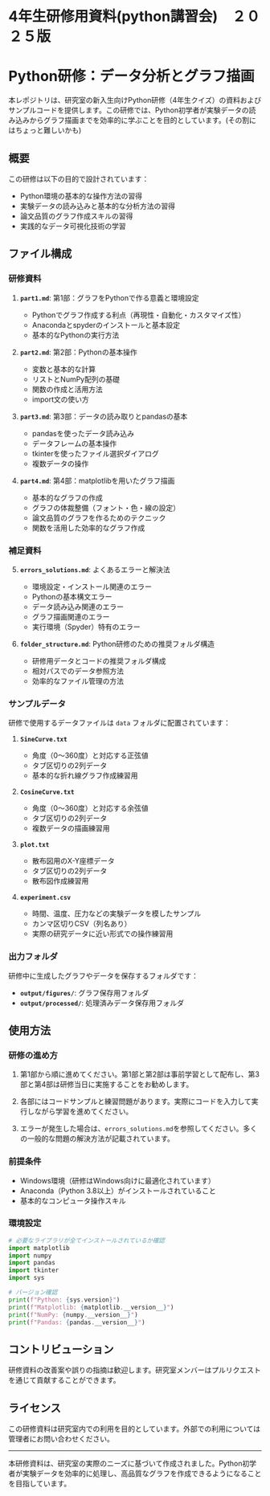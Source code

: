 # 4年生研修用資料(python講習会)　２０２５版

# Python研修：データ分析とグラフ描画

本レポジトリは、研究室の新入生向けPython研修（4年生クイズ）の資料およびサンプルコードを提供します。この研修では、Python初学者が実験データの読み込みからグラフ描画までを効率的に学ぶことを目的としています。(その割にはちょっと難しいかも)

## 概要

この研修は以下の目的で設計されています：

- Python環境の基本的な操作方法の習得
- 実験データの読み込みと基本的な分析方法の習得
- 論文品質のグラフ作成スキルの習得
- 実践的なデータ可視化技術の学習

## ファイル構成

### 研修資料

1. **`part1.md`**: 第1部：グラフをPythonで作る意義と環境設定
   - Pythonでグラフ作成する利点（再現性・自動化・カスタマイズ性）
   - Anacondaとspyderのインストールと基本設定
   - 基本的なPythonの実行方法

2. **`part2.md`**: 第2部：Pythonの基本操作
   - 変数と基本的な計算
   - リストとNumPy配列の基礎
   - 関数の作成と活用方法
   - import文の使い方

3. **`part3.md`**: 第3部：データの読み取りとpandasの基本
   - pandasを使ったデータ読み込み
   - データフレームの基本操作
   - tkinterを使ったファイル選択ダイアログ
   - 複数データの操作

4. **`part4.md`**: 第4部：matplotlibを用いたグラフ描画
   - 基本的なグラフの作成
   - グラフの体裁整備（フォント・色・線の設定）
   - 論文品質のグラフを作るためのテクニック
   - 関数を活用した効率的なグラフ作成

### 補足資料

5. **`errors_solutions.md`**: よくあるエラーと解決法
   - 環境設定・インストール関連のエラー
   - Pythonの基本構文エラー
   - データ読み込み関連のエラー
   - グラフ描画関連のエラー
   - 実行環境（Spyder）特有のエラー

6. **`folder_structure.md`**: Python研修のための推奨フォルダ構造
   - 研修用データとコードの推奨フォルダ構成
   - 相対パスでのデータ参照方法
   - 効率的なファイル管理の方法

### サンプルデータ

研修で使用するデータファイルは `data` フォルダに配置されています：

1. **`SineCurve.txt`**
   - 角度（0〜360度）と対応する正弦値
   - タブ区切りの2列データ
   - 基本的な折れ線グラフ作成練習用

2. **`CosineCurve.txt`**
   - 角度（0〜360度）と対応する余弦値
   - タブ区切りの2列データ
   - 複数データの描画練習用

3. **`plot.txt`**
   - 散布図用のX-Y座標データ
   - タブ区切りの2列データ
   - 散布図作成練習用

4. **`experiment.csv`**
   - 時間、温度、圧力などの実験データを模したサンプル
   - カンマ区切りCSV（列名あり）
   - 実際の研究データに近い形式での操作練習用

### 出力フォルダ

研修中に生成したグラフやデータを保存するフォルダです：

- **`output/figures/`**: グラフ保存用フォルダ
- **`output/processed/`**: 処理済みデータ保存用フォルダ

## 使用方法

### 研修の進め方

1. 第1部から順に進めてください。第1部と第2部は事前学習として配布し、第3部と第4部は研修当日に実施することをお勧めします。

2. 各部にはコードサンプルと練習問題があります。実際にコードを入力して実行しながら学習を進めてください。

3. エラーが発生した場合は、`errors_solutions.md`を参照してください。多くの一般的な問題の解決方法が記載されています。

### 前提条件

- Windows環境（研修はWindows向けに最適化されています）
- Anaconda（Python 3.8以上）がインストールされていること
- 基本的なコンピュータ操作スキル

### 環境設定

```python
# 必要なライブラリが全てインストールされているか確認
import matplotlib
import numpy
import pandas
import tkinter
import sys

# バージョン確認
print(f"Python: {sys.version}")
print(f"Matplotlib: {matplotlib.__version__}")
print(f"NumPy: {numpy.__version__}")
print(f"Pandas: {pandas.__version__}")
```

## コントリビューション

研修資料の改善案や誤りの指摘は歓迎します。研究室メンバーはプルリクエストを通じて貢献することができます。

## ライセンス

この研修資料は研究室内での利用を目的としています。外部での利用については管理者にお問い合わせください。

---

本研修資料は、研究室の実際のニーズに基づいて作成されました。Python初学者が実験データを効率的に処理し、高品質なグラフを作成できるようになることを目指しています。

